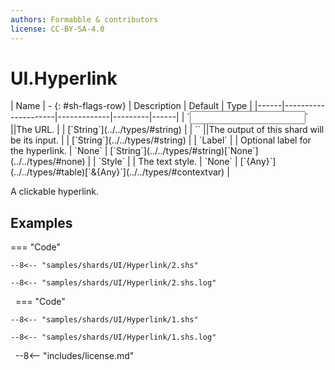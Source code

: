 ```yaml
---
authors: Formabble & contributors
license: CC-BY-SA-4.0
---
```



# UI.Hyperlink

<div class="sh-parameters" markdown="1">
| Name | - {: #sh-flags-row} | Description | Default | Type |
|------|---------------------|-------------|---------|------|
| `<input>` ||The URL. | | [`String`](../../types/#string) |
| `<output>` ||The output of this shard will be its input. | | [`String`](../../types/#string) |
| `Label` |  | Optional label for the hyperlink. | `None` | [`String`](../../types/#string)[`None`](../../types/#none) |
| `Style` |  | The text style. | `None` | [`{Any}`](../../types/#table)[`&{Any}`](../../types/#contextvar) |

</div>

A clickable hyperlink.

## Examples

=== "Code"

  ```x86asm linenums="1"
  --8<-- "samples/shards/UI/Hyperlink/2.shs"
  ```

  ```
  --8<-- "samples/shards/UI/Hyperlink/2.shs.log"
  ```
&nbsp;
=== "Code"

  ```x86asm linenums="1"
  --8<-- "samples/shards/UI/Hyperlink/1.shs"
  ```

  ```
  --8<-- "samples/shards/UI/Hyperlink/1.shs.log"
  ```
&nbsp;
--8<-- "includes/license.md"


